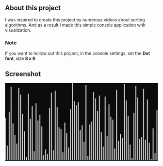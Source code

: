 ## About this project
I was inspired to create this project by numerous videos about sorting algorithms. And as a result I made this simple console application with visualization.

### Note
If you want to hollow out this project, in the console settings, set the **Dot font**, size **8 x 9**

## Screenshot
![temp](https://github.com/WebWat/SortView/blob/master/Imgs/temp.png)
